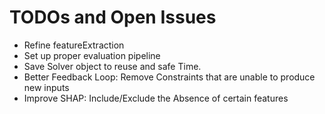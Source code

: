 # TODOs and Open Issues

- Refine featureExtraction
- Set up proper evaluation pipeline
- Save Solver object to reuse and safe Time.
- Better Feedback Loop: Remove Constraints that are unable to produce new inputs
- Improve SHAP: Include/Exclude the Absence of certain features
